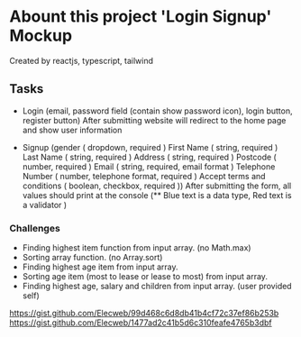 # Abount this project 'Login Signup' Mockup

Created by reactjs, typescript, tailwind

## Tasks

- Login (email, password field (contain show password icon), login button, register button)
After submitting website will redirect to the home page and show user information

- Signup (gender ( dropdown, required ) First Name ( string, required ) Last Name ( string, required )
Address ( string, required )
Postcode ( number, required )
Email ( string, required, email format )
Telephone Number ( number, telephone format, required )
Accept terms and conditions ( boolean, checkbox, required ))
After submitting the form, all values should print at the console (** Blue text is a data type, Red text is a validator )

### Challenges

- Finding highest item function from input array. (no Math.max)
- Sorting array function. (no Array.sort)
- Finding highest age item from input array.
- Sorting age item (most to lease or lease to most) from input array. 
- Finding highest age, salary and children from input array. (user provided self) 


https://gist.github.com/Elecweb/99d468c6d8db41b4cf72c37ef86b253b
https://gist.github.com/Elecweb/1477ad2c41b5d6c310feafe4765b3dbf
